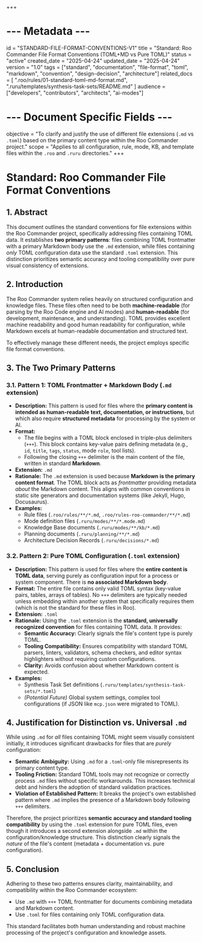 +++
# --- Metadata ---
id = "STANDARD-FILE-FORMAT-CONVENTIONS-V1"
title = "Standard: Roo Commander File Format Conventions (TOML+MD vs Pure TOML)"
status = "active"
created_date = "2025-04-24"
updated_date = "2025-04-24"
version = "1.0"
tags = ["standard", "documentation", "file-format", "toml", "markdown", "convention", "design-decision", "architecture"]
related_docs = [
    ".roo/rules/01-standard-toml-md-format.md",
    ".ruru/templates/synthesis-task-sets/README.md"
]
audience = ["developers", "contributors", "architects", "ai-modes"]
# --- Document Specific Fields ---
objective = "To clarify and justify the use of different file extensions (`.md` vs `.toml`) based on the primary content type within the Roo Commander project."
scope = "Applies to all configuration, rule, mode, KB, and template files within the `.roo` and `.ruru` directories."
+++

# Standard: Roo Commander File Format Conventions

## 1. Abstract

This document outlines the standard conventions for file extensions within the Roo Commander project, specifically addressing files containing TOML data. It establishes **two primary patterns**: files combining TOML frontmatter with a primary Markdown body use the `.md` extension, while files containing *only* TOML configuration data use the standard `.toml` extension. This distinction prioritizes semantic accuracy and tooling compatibility over pure visual consistency of extensions.

## 2. Introduction

The Roo Commander system relies heavily on structured configuration and knowledge files. These files often need to be both **machine-readable** (for parsing by the Roo Code engine and AI modes) and **human-readable** (for development, maintenance, and understanding). TOML provides excellent machine readability and good human readability for configuration, while Markdown excels at human-readable documentation and structured text.

To effectively manage these different needs, the project employs specific file format conventions.

## 3. The Two Primary Patterns

### 3.1. Pattern 1: TOML Frontmatter + Markdown Body (`.md` extension)

*   **Description:** This pattern is used for files where the **primary content is intended as human-readable text, documentation, or instructions**, but which also require **structured metadata** for processing by the system or AI.
*   **Format:**
    *   The file begins with a TOML block enclosed in triple-plus delimiters (`+++`). This block contains key-value pairs defining metadata (e.g., `id`, `title`, `tags`, `status`, mode `role`, tool lists).
    *   Following the closing `+++` delimiter is the main content of the file, written in standard **Markdown**.
*   **Extension:** `.md`
*   **Rationale:** The `.md` extension is used because **Markdown is the primary content format**. The TOML block acts as *frontmatter* providing metadata *about* the Markdown content. This aligns with common conventions in static site generators and documentation systems (like Jekyll, Hugo, Docusaurus).
*   **Examples:**
    *   Rule files (`.roo/rules/**/*.md`, `.roo/rules-roo-commander/**/*.md`)
    *   Mode definition files (`.ruru/modes/**/*.mode.md`)
    *   Knowledge Base documents (`.ruru/modes/**/kb/*.md`)
    *   Planning documents (`.ruru/planning/**/*.md`)
    *   Architecture Decision Records (`.ruru/decisions/*.md`)

### 3.2. Pattern 2: Pure TOML Configuration (`.toml` extension)

*   **Description:** This pattern is used for files where the **entire content is TOML data**, serving purely as configuration input for a process or system component. There is **no associated Markdown body**.
*   **Format:** The entire file contains only valid TOML syntax (key-value pairs, tables, arrays of tables). No `+++` delimiters are typically needed unless embedding within another system that specifically requires them (which is not the standard for these files in Roo).
*   **Extension:** `.toml`
*   **Rationale:** Using the `.toml` extension is the **standard, universally recognized convention** for files containing TOML data. It provides:
    *   **Semantic Accuracy:** Clearly signals the file's content type is purely TOML.
    *   **Tooling Compatibility:** Ensures compatibility with standard TOML parsers, linters, validators, schema checkers, and editor syntax highlighters without requiring custom configurations.
    *   **Clarity:** Avoids confusion about whether Markdown content is expected.
*   **Examples:**
    *   Synthesis Task Set definitions (`.ruru/templates/synthesis-task-sets/*.toml`)
    *   *(Potential Future)* Global system settings, complex tool configurations (if JSON like `mcp.json` were migrated to TOML).

## 4. Justification for Distinction vs. Universal `.md`

While using `.md` for *all* files containing TOML might seem visually consistent initially, it introduces significant drawbacks for files that are *purely* configuration:

*   **Semantic Ambiguity:** Using `.md` for a `.toml`-only file misrepresents its primary content type.
*   **Tooling Friction:** Standard TOML tools may not recognize or correctly process `.md` files without specific workarounds. This increases technical debt and hinders the adoption of standard validation practices.
*   **Violation of Established Pattern:** It breaks the project's own established pattern where `.md` implies the presence of a Markdown body following `+++` delimiters.

Therefore, the project prioritizes **semantic accuracy and standard tooling compatibility** by using the `.toml` extension for pure TOML files, even though it introduces a second extension alongside `.md` within the configuration/knowledge structure. This distinction clearly signals the *nature* of the file's content (metadata + documentation vs. pure configuration).

## 5. Conclusion

Adhering to these two patterns ensures clarity, maintainability, and compatibility within the Roo Commander ecosystem:

*   Use `.md` with `+++` TOML frontmatter for documents combining metadata and Markdown content.
*   Use `.toml` for files containing only TOML configuration data.

This standard facilitates both human understanding and robust machine processing of the project's configuration and knowledge assets.
